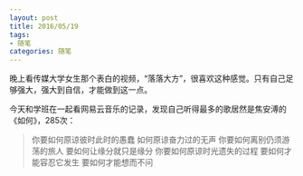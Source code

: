 ```yaml
---
layout: post
title: 2016/05/19
tags:
- 随笔
categories: 随笔
---
```

晚上看传媒大学女生那个表白的视频，“落落大方”，很喜欢这种感觉。只有自己足够强大，强大到自信，才能做到这一点。

今天和学班在一起看网易云音乐的记录，发现自己听得最多的歌居然是焦安溥的《如何》，285次：

> 你要如何原谅彼时此时的愚蠢
如何原谅奋力过的无声
你要如何离别仍须游荡的旅人
要如何让缘分就只是缘分
你要如何原谅时光遗失的过程
要如何才能容忍它发生
要如何才能想而不问
